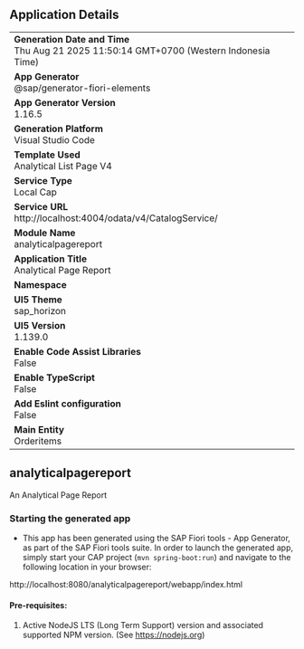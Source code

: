 ## Application Details
|               |
| ------------- |
|**Generation Date and Time**<br>Thu Aug 21 2025 11:50:14 GMT+0700 (Western Indonesia Time)|
|**App Generator**<br>@sap/generator-fiori-elements|
|**App Generator Version**<br>1.16.5|
|**Generation Platform**<br>Visual Studio Code|
|**Template Used**<br>Analytical List Page V4|
|**Service Type**<br>Local Cap|
|**Service URL**<br>http://localhost:4004/odata/v4/CatalogService/|
|**Module Name**<br>analyticalpagereport|
|**Application Title**<br>Analytical Page Report|
|**Namespace**<br>|
|**UI5 Theme**<br>sap_horizon|
|**UI5 Version**<br>1.139.0|
|**Enable Code Assist Libraries**<br>False|
|**Enable TypeScript**<br>False|
|**Add Eslint configuration**<br>False|
|**Main Entity**<br>Orderitems|

## analyticalpagereport

An Analytical Page Report

### Starting the generated app

-   This app has been generated using the SAP Fiori tools - App Generator, as part of the SAP Fiori tools suite.  In order to launch the generated app, simply start your CAP project (```mvn spring-boot:run```) and navigate to the following location in your browser:

http://localhost:8080/analyticalpagereport/webapp/index.html

#### Pre-requisites:

1. Active NodeJS LTS (Long Term Support) version and associated supported NPM version.  (See https://nodejs.org)


